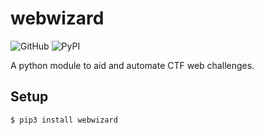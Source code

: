 # webwizard
![GitHub](https://img.shields.io/github/license/Magicks52/webwizard)
![PyPI](https://img.shields.io/pypi/v/webwizard)

A python module to aid and automate CTF web challenges.

## Setup
```
$ pip3 install webwizard
```
